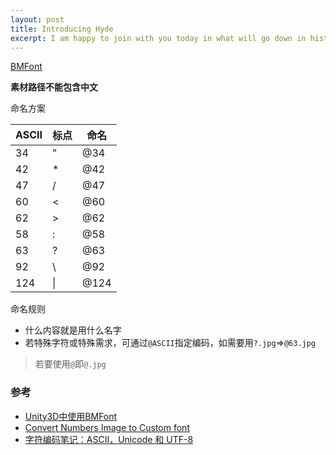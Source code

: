 ```yaml
---
layout: post
title: Introducing Hyde
excerpt: I am happy to join with you today in what will go down in history as the greatest demonstration for freedom in the history of our nation.
---
```


[BMFont](https://www.angelcode.com/products/bmfont/)

**素材路径不能包含中文**



命名方案

| ASCII | 标点 | 命名 |
| ----- | ---- | ---- |
| 34    | "    | @34  |
| 42    | *    | @42  |
| 47    | /    | @47  |
| 60    | <    | @60  |
| 62    | >    | @62  |
| 58    | :    | @58  |
| 63    | ?    | @63  |
| 92    | \    | @92  |
| 124   | \|   | @124 |

命名规则

* 什么内容就是用什么名字
* 若特殊字符或特殊需求，可通过`@ASCII`指定编码，如需要用`?.jpg`=>`@63.jpg`

> 若要使用`@`即`@.jpg`

### 参考

* [Unity3D中使用BMFont](https://www.jianshu.com/p/714c3df95658)
* [Convert Numbers Image to Custom font](http://www.hkprogram.com/index2/section74.html)
* [字符编码笔记：ASCII，Unicode 和 UTF-8](http://www.ruanyifeng.com/blog/2007/10/ascii_unicode_and_utf-8.html)